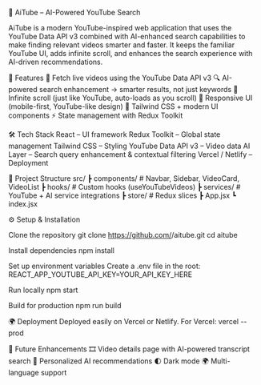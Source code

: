 🤖 AiTube – AI-Powered YouTube Search

AiTube is a modern YouTube-inspired web application that uses the YouTube Data API v3 combined with AI-enhanced search capabilities to make finding relevant videos smarter and faster.
It keeps the familiar YouTube UI, adds infinite scroll, and enhances the search experience with AI-driven recommendations.

🚀 Features
🎥 Fetch live videos using the YouTube Data API v3
🔍 AI-powered search enhancement → smarter results, not just keywords
🔄 Infinite scroll (just like YouTube, auto-loads as you scroll)
📱 Responsive UI (mobile-first, YouTube-like design)
🎨 Tailwind CSS + modern UI components
⚡ State management with Redux Toolkit

🛠️ Tech Stack
React – UI framework
Redux Toolkit – Global state management
Tailwind CSS – Styling
YouTube Data API v3 – Video data
AI Layer – Search query enhancement & contextual filtering
Vercel / Netlify – Deployment

📂 Project Structure
src/
┣ components/ # Navbar, Sidebar, VideoCard, VideoList
┣ hooks/ # Custom hooks (useYouTubeVideos)
┣ services/ # YouTube + AI service integrations
┣ store/ # Redux slices
┣ App.jsx
┗ index.jsx

⚙️ Setup & Installation

Clone the repository
git clone https://github.com/<your-username>/aitube.git
cd aitube

Install dependencies
npm install

Set up environment variables
Create a .env file in the root:
REACT_APP_YOUTUBE_API_KEY=YOUR_API_KEY_HERE

Run locally
npm start

Build for production
npm run build

🌍 Deployment
Deployed easily on Vercel or Netlify.
For Vercel:
vercel --prod

🚧 Future Enhancements
🎞️ Video details page with AI-powered transcript search
📝 Personalized AI recommendations
🌓 Dark mode
🌍 Multi-language support
